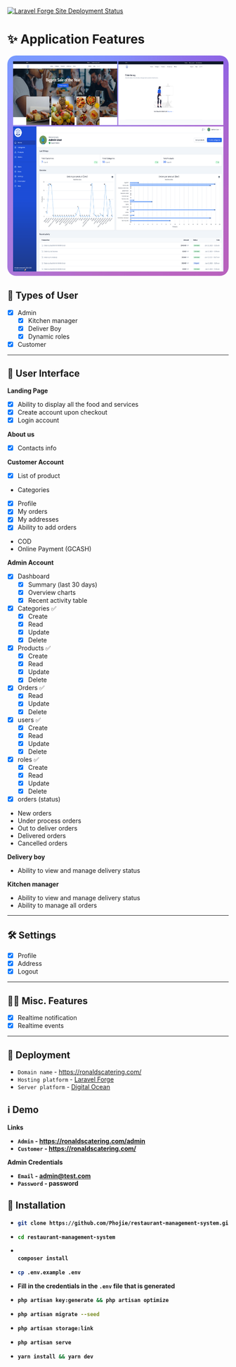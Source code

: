 [![Laravel Forge Site Deployment Status](https://img.shields.io/endpoint?url=https%3A%2F%2Fforge.laravel.com%2Fsite-badges%2Ffdc0a2b1-62a9-41cd-94d3-9a3d13b1b808%3Fcommit%3D1&style=plastic)](https://forge.laravel.com)

# ✨ Application Features 
<!-- display image here from public folder cover.png -->
<img src="/public/cover.png" alt=“cover” height="500" width="700" style="border-radius:20px">

## 👱 Types of User

- [x] Admin
	- [x] Kitchen manager
	- [x] Deliver Boy
  - [x] Dynamic roles
- [x] Customer

----

## 👱 User Interface

 **Landing Page**
- [x] Ability to display all the food and services
- [x] Create account upon checkout
- [x] Login account

 **About us**
- [x] Contacts info

 **Customer Account**
- [x] List of product 
- Categories
- [x] Profile
- [x] My orders
- [x] My addresses
- [x] Ability to add orders
- COD
- Online Payment (GCASH)

**Admin Account**
- [x] Dashboard
	- [x] Summary (last 30 days)
	- [x] Overview charts
	- [x] Recent activity table
- [x] Categories ✅
	- [x] Create
	- [x] Read
	- [x] Update
	- [x] Delete
- [x] Products ✅
	- [x] Create
	- [x] Read
	- [x] Update
	- [x] Delete
- [x] Orders ✅
	- [x] Read
	- [x] Update
	- [x] Delete
- [x] users ✅
	- [x] Create
	- [x] Read
	- [x] Update
	- [x] Delete
- [x] roles ✅
	- [x] Create
	- [x] Read
	- [x] Update
	- [x] Delete
- [x] orders (status)
- New orders
- Under process orders
- Out to deliver orders
- Delivered orders
- Cancelled orders

**Delivery boy**
- Ability to view and manage delivery status

**Kitchen manager**
- Ability to view and manage delivery status
- Ability to manage all orders

---

## 🛠️ Settings

- [x] Profile
- [x] Address
- [x] Logout

---

## 👨‍🔬 Misc. Features

- [x] Realtime notification
- [x] Realtime events

----

## 🚀 Deployment

- `Domain name` - https://ronaldscatering.com/
- `Hosting platform` - [Laravel Forge](https://forge.laravel.com/)
- `Server platform` - [Digital Ocean](https://www.digitalocean.com/)

## ℹ️ Demo

<b>Links<b>
- `Admin` - https://ronaldscatering.com/admin
- `Customer` - https://ronaldscatering.com/

<b>Admin Credentials<b>

- `Email` - admin@test.com
- `Password` - password

## 🚧 Installation

- ```bash
  git clone https://github.com/Phojie/restaurant-management-system.git
  ```

- ```bash
  cd restaurant-management-system
  ```

- ```bash

  composer install
  ```

- ```bash 
  cp .env.example .env
  ```

- Fill in the credentials in the `.env` file that is generated

- ```bash
  php artisan key:generate && php artisan optimize
  ```

- ```bash
  php artisan migrate --seed
  ```

- ```bash
  php artisan storage:link
  ```

- ```bash
  php artisan serve
  ```

- ```bash
  yarn install && yarn dev
  ```


